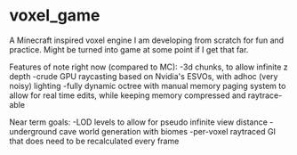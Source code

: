 # voxel_game

A Minecraft inspired voxel engine I am developing from scratch for fun and practice.
Might be turned into game at some point if I get that far.

Features of note right now (compared to MC):
-3d chunks, to allow infinite z depth
-crude GPU raycasting based on Nvidia's ESVOs, with adhoc (very noisy) lighting
-fully dynamic octree with manual memory paging system to allow for real time edits, while keeping memory compressed and raytrace-able

Near term goals:
-LOD levels to allow for pseudo infinite view distance
-underground cave world generation with biomes
-per-voxel raytraced GI that does need to be recalculated every frame
